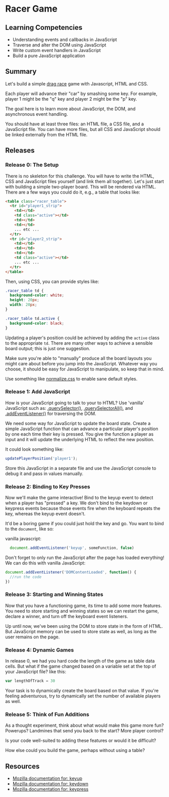 <!-- DBC start -->
# Racer Game

## Learning Competencies

* Understanding events and callbacks in JavaScript
* Traverse and alter the DOM using JavaScript
* Write custom event handlers in JavaScript
* Build a pure JavaScript application

## Summary

Let's build a simple [drag race](https://www.google.co.nz/imgres?imgurl=http://i.imgur.com/lxV6GYl.gif&imgrefurl=https://www.reddit.com/r/funny/comments/195k3m/they_lost_against_dogs_xpost_rgifs/&h=184&w=450&tbnid=syPUFcJs2ph-wM:&docid=XOovZq3mwW4eBM&ei=Yy5zVq6hCIGzmAW4uKDYCw&tbm=isch&ved=0ahUKEwju3sC08OPJAhWBGaYKHTgcCLsQMwggKAYwBg) game with Javascript, HTML and CSS.

Each player will advance their "car" by smashing some key.  For example, player 1 might be the "q" key and player 2 might be the "p" key.

The goal here is to learn more about JavaScript, the DOM, and asynchronous
event handling.

You should have at least three files: an HTML file, a CSS file, and a JavaScript file. You can have more files, but all CSS and JavaScript should be linked externally from the HTML file.

## Releases

### Release 0: The Setup

There is no skeleton for this challenge.  You will have to write the HTML, CSS and
JavaScript files yourself (and link them all together).  Let's just start with
building a simple two-player board.  This will be rendered via HTML.  There are
a few ways you could do it, e.g., a table that looks like:

```html
<table class="racer_table">
  <tr id="player1_strip">
    <td></td>
    <td class="active"></td>
    <td></td>
    <td></td>
    ... etc ...
  </tr>
  <tr id="player2_strip">
    <td></td>
    <td></td>
    <td></td>
    <td class="active"></td>
    ... etc ...
  </tr>
</table>
```

Then, using CSS, you can provide styles like:

```css
.racer_table td {
  background-color: white;
  height: 20px;
  width: 20px;
}

.racer_table td.active {
  background-color: black;
}
```

Updating a player's position could be achieved by adding the `active` class to
the appropriate `td`.  There are many other ways to achieve a sensible board
output; this is just one suggestion.

Make sure you're able to "manually" produce all the board layouts you might
care about before you jump into the JavaScript.  Whatever way you choose, it
should be easy for JavaScript to manipulate, so keep that in mind.

Use something like [normalize.css][] to enable sane default styles.

### Release 1: Add JavaScript

How is your JavaScript going to talk to your to HTML? Use 'vanilla' JavaScript such as:
[.querySelector()][], [.querySelectorAll()][], and [.addEventListener()][] for traversing the DOM. 

We need some way for JavaScript to update the board state.  Create a simple
JavaScript function that can advance a particular player's position by one each time their key is pressed. You
give
the function a player as input and it will update the underlying HTML to
reflect the new position.

It could look something like:

```javascript
updatePlayerPosition('player1');
```

Store this JavaScript in a separate file and use the JavaScript console to
debug it and pass in values manually.



### Release 2: Binding to Key Presses

Now we'll make the game interactive!  Bind to the keyup event to detect
when a player has "pressed" a key.  We don't bind to the keydown or
keypress events because those events fire when the keyboard repeats the
key, whereas the keyup event doesn't.

It'd be a boring game if you could just hold the key and go.  You want to bind
to the `document`, like so:

vanilla javascript: 

```javascript
  document.addEventListener('keyup', someFunction, false)
```
Don't forget to only run the JavaScript after the page has loaded everything!  
We can do this with vanilla JavaScript:

```javascript
document.addEventListener('DOMContentLoaded', function() {
  //run the code
})
```


### Release 3: Starting and Winning States

Now that you have a functioning game, its time to add some more features. You
need to store starting and winning states so we can restart the game, declare a
winner, and turn off the keyboard event listeners.

Up until now, we've been using the DOM to store state in the form of HTML. But
JavaScript memory can be used to store state as well, as long as the user remains
on the page.

### Release 4: Dynamic Games

In release 0, we had you hard code the length of the game as table data cells. But
what if the game changed based on a variable set at the top of your JavaScript
file? like this:

```javascript
var lengthOfTrack = 30
```

Your task is to dynamically create the board based on that value. If you're feeling
adventurous, try to dynamically set the number of available players as well.

### Release 5: Think of Fun Additions

As a thought experiment, think about what would make this game more fun? Powerups? Landmines that send you back to the start? More player control?

Is your code well-suited to adding these features or would it be difficult?

How else could you build the game, perhaps without using a table?

## Resources

- [Mozilla documentation for: keyup](https://developer.mozilla.org/en-US/docs/Web/Reference/Events/keyup)
- [Mozilla documentation for: keydown](https://developer.mozilla.org/en-US/docs/Web/Reference/Events/keydown)
- [Mozilla documentation for: keypress](https://developer.mozilla.org/en-US/docs/Web/Reference/Events/keypress)

[.addEventListener()]: https://developer.mozilla.org/en-US/docs/Web/API/EventTarget.addEventListener
[.querySelector()]: https://developer.mozilla.org/en-US/docs/Web/API/document.querySelector
[.querySelectorAll()]: https://developer.mozilla.org/en-US/docs/Web/API/Document.querySelectorAll
[Racer]: ../../../racer-1-outrageous-fortune-challenge
[normalize.css]: http://necolas.github.com/normalize.css/
[Object literal notation]: https://developer.mozilla.org/en-US/docs/Web/JavaScript/Guide/Working_with_Objects
[Prototype-based OO]: https://developer.mozilla.org/en-US/docs/Web/JavaScript/Guide/Details_of_the_Object_Model
[Jasmine]: http://jasmine.github.io/2.0/introduction.html
<!-- DBC end -->
